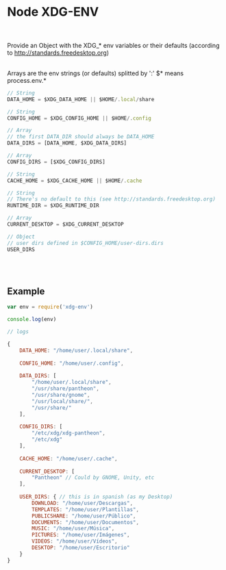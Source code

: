 # Node XDG-ENV
<br><br>
Provide an Object with the XDG_* env variables or their defaults (according to http://standards.freedesktop.org)
<br><br>

Arrays are the env strings (or defaults) splitted by ':'
$* means process.env.*

```js
// String
DATA_HOME = $XDG_DATA_HOME || $HOME/.local/share

// String
CONFIG_HOME = $XDG_CONFIG_HOME || $HOME/.config

// Array
// the first DATA_DIR should always be DATA_HOME
DATA_DIRS = [DATA_HOME, $XDG_DATA_DIRS]

// Array
CONFIG_DIRS = [$XDG_CONFIG_DIRS]

// String
CACHE_HOME = $XDG_CACHE_HOME || $HOME/.cache

// String
// There's no default to this (see http://standards.freedesktop.org)
RUNTIME_DIR = $XDG_RUNTIME_DIR

// Array
CURRENT_DESKTOP = $XDG_CURRENT_DESKTOP

// Object
// user dirs defined in $CONFIG_HOME/user-dirs.dirs
USER_DIRS
```
<br><br>

## Example
```js
var env = require('xdg-env')

console.log(env)

// logs

{
	DATA_HOME: "/home/user/.local/share",
	
	CONFIG_HOME: "/home/user/.config",
	
	DATA_DIRS: [
		"/home/user/.local/share",
		"/usr/share/pantheon",
		"/usr/share/gnome",
		"/usr/local/share/",
		"/usr/share/"
	],
	
	CONFIG_DIRS: [
		"/etc/xdg/xdg-pantheon",
		"/etc/xdg"
	],
	
	CACHE_HOME: "/home/user/.cache",
	
	CURRENT_DESKTOP: [
		"Pantheon" // Could by GNOME, Unity, etc
	],
	
	USER_DIRS: { // this is in spanish (as my Desktop)
		DOWNLOAD: "/home/user/Descargas",
		TEMPLATES: "/home/user/Plantillas",
		PUBLICSHARE: "/home/user/Público",
		DOCUMENTS: "/home/user/Documentos",
		MUSIC: "/home/user/Música",
		PICTURES: "/home/user/Imágenes",
		VIDEOS: "/home/user/Vídeos",
		DESKTOP: "/home/user/Escritorio"
	}
}
```
